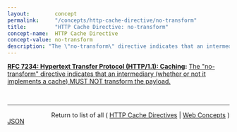 ```yaml
---
layout:        concept
permalink:     "/concepts/http-cache-directive/no-transform"
title:         "HTTP Cache Directive: no-transform"
concept-name:  HTTP Cache Directive
concept-value: no-transform
description: "The \"no-transform\" directive indicates that an intermediary (whether or not it implements a cache) MUST NOT transform the payload."
---
```


**[RFC 7234: Hypertext Transfer Protocol (HTTP/1.1): Caching](/specs/IETF/RFC/7234 "The Hypertext Transfer Protocol (HTTP) is an application-level protocol for distributed, collaborative, hypertext information systems. This document defines requirements on HTTP caches and the associated header fields that control cache behavior or indicate cacheable response messages."):** [The "no-transform" directive indicates that an intermediary (whether or not it implements a cache) MUST NOT transform the payload.](http://tools.ietf.org/html/rfc7234#section-5.2.1.6 "Read documentation for HTTP Cache Directive &#34;no-transform&#34;")

<br/>
<hr/>

<p style="float : left"><a href="./no-transform.json" title="JSON representing this particular Web Concept value">JSON</a></p>
<p style="text-align: right">Return to list of all ( <a href="../http-cache-directives">HTTP Cache Directives</a> | <a href="../">Web Concepts</a> )</p>

